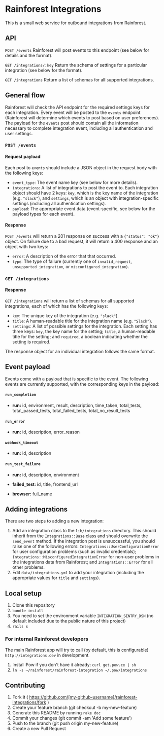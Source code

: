 # Rainforest Integrations

This is a small web service for outbound integrations from
Rainforest.

## API
`POST /events`
Rainforest will post events to this endpoint (see below for details
and the format).

`GET /integrations/:key`
Return the schema of settings for a particular integration (see below
for the format).

`GET /integrations`
Return a list of schemas for all supported integrations.

## General flow
Rainforest will check the API endpoint for the required settings keys
for each integration. Every event will be posted to the `events`
endpoint (Rainforest will determine which events to post based on user
preferences). The payload for the `events` post should contain all the
information necessary to complete integration event, including all
authentication and user settings.

### `POST /events`
#### Request payload
Each post to `events` should include a JSON object in the request body
with the following keys:

- `event_type`: The event name key (see below for more details).
- `integrations`: A list of integrations to post the event to. Each
  integration object should have 2 keys: `key`, which is the key name
  of the integration (e.g. `"slack"`), and `settings`, which is an
  object with integration-specific settings (including all
  authentication settings).
- `payload`: The appropriate event data (event-specific, see below for
  the payload types for each event).

#### Response
`POST /events` will return a 201 response on success with a
`{"status": "ok"}` object. On failure due to a bad request, it will
return a 400 response and an object with two keys:

- `error`: A description of the error that that occurred.
- `type`: The type of failure (currently one of `invalid_request`,
  `unsupported_integration`, or `misconfigured_integration`).

### `GET /integrations`
#### Response
`GET /integrations` will return a list of schemas for all supported
integrations, each of which has the following keys:

- `key`: The unique key of the integration (e.g. `"slack"`).
- `title`: A human-readable title for the integration name
  (e.g. `"Slack"`).
- `settings`: A list of possible settings for the integration. Each
  setting has three keys: `key`, the key name for the setting;
  `title`, a human-readable title for the setting; and `required`, a
  boolean indicating whether the setting is required.

The response object for an individual integration follows the same
format.

## Event payload
Events come with a payload that is specific to the event. The
following events are currently supported, with the corresponding keys
in the payload:


#### `run_completion`
  
- **run:** id, environment, result, description, time_taken, total_tests, total_passed_tests, total_failed_tests, total_no_result_tests
  

#### `run_error`
  
- **run:** id, description, error_reason
  

#### `webhook_timeout`
  
- **run:** id, description
  

#### `run_test_failure`
  
- **run:** id, description, environment
  
- **failed_test:** id, title, frontend_url
  
- **browser:** full_name
  



## Adding integrations
There are two steps to adding a new integration:

1. Add an integration class to the `lib/integrations` directory. This
   should inherit from the `Integrations::Base` class and should
   overwrite the `send_event` method. If the integration post is
   unsuccessful, you should raise one of the following errors:
   `Integrations::UserConfigurationError` for user configuration
   problems (such as invalid credentials);
   `Integrations::MisconfiguredIntegrationError` for non-user problems
   in the integrations data from Rainforest; and `Integrations::Error`
   for all other problems.
2. Edit `data/integrations.yml` to add your integration (including the
   appropriate values for `title` and `settings`).

## Local setup

1. Clone this repository
2. `bundle install`
3. You need to set the environment variable `INTEGRATION_SENTRY_DSN` (no default included due to the public nature of this project)
4. `rails s`

### For internal Rainforest developers

The main Rainforest app will try to call (by default, this is configurable) `http://integrations.dev` in development.

1. Install Pow if you don't have it already: `curl get.pow.cx | sh`
2. `ln -s ~/rainforest/rainforest-integration ~/.pow/integrations`


## Contributing
1. Fork it ( https://github.com/[my-github-username]/rainforest-integrations/fork )
2. Create your feature branch (git checkout -b my-new-feature)
3. Generate this README by running `rake doc`
4. Commit your changes (git commit -am 'Add some feature')
5. Push to the branch (git push origin my-new-feature)
6. Create a new Pull Request
